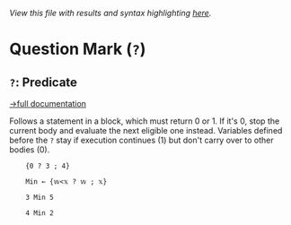 *View this file with results and syntax highlighting [here](https://saltytine.github.io/BQN/help/predicate.html).*

# Question Mark (`?`)

## `?`: Predicate
[→full documentation](../doc/block.md#predicates)

Follows a statement in a block, which must return 0 or 1. If it's 0, stop the current body and evaluate the next eligible one instead. Variables defined before the `?` stay if execution continues (1) but don't carry over to other bodies (0).

        {0 ? 3 ; 4}

        Min ← {𝕨<𝕩 ? 𝕨 ; 𝕩}

        3 Min 5

        4 Min 2
